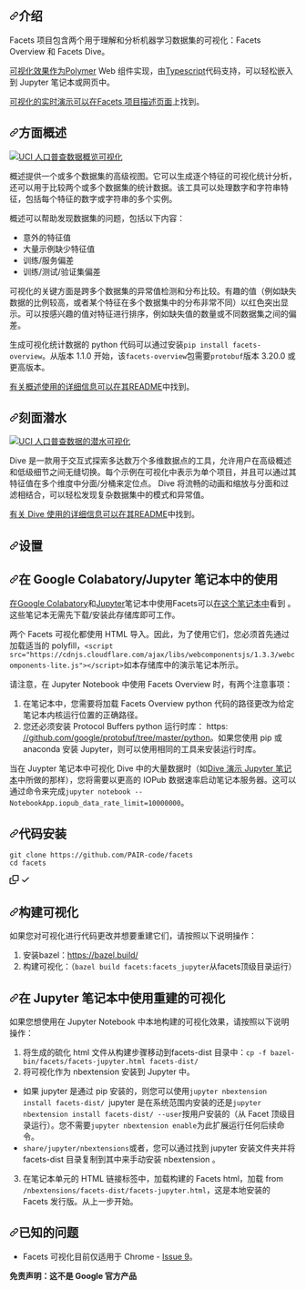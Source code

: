 <div class="Box-sc-g0xbh4-0 bJMeLZ js-snippet-clipboard-copy-unpositioned" data-hpc="true"><article class="markdown-body entry-content container-lg" itemprop="text"><h1 tabindex="-1" dir="auto"><a id="user-content-introduction" class="anchor" aria-hidden="true" tabindex="-1" href="#introduction"><svg class="octicon octicon-link" viewBox="0 0 16 16" version="1.1" width="16" height="16" aria-hidden="true"><path d="m7.775 3.275 1.25-1.25a3.5 3.5 0 1 1 4.95 4.95l-2.5 2.5a3.5 3.5 0 0 1-4.95 0 .751.751 0 0 1 .018-1.042.751.751 0 0 1 1.042-.018 1.998 1.998 0 0 0 2.83 0l2.5-2.5a2.002 2.002 0 0 0-2.83-2.83l-1.25 1.25a.751.751 0 0 1-1.042-.018.751.751 0 0 1-.018-1.042Zm-4.69 9.64a1.998 1.998 0 0 0 2.83 0l1.25-1.25a.751.751 0 0 1 1.042.018.751.751 0 0 1 .018 1.042l-1.25 1.25a3.5 3.5 0 1 1-4.95-4.95l2.5-2.5a3.5 3.5 0 0 1 4.95 0 .751.751 0 0 1-.018 1.042.751.751 0 0 1-1.042.018 1.998 1.998 0 0 0-2.83 0l-2.5 2.5a1.998 1.998 0 0 0 0 2.83Z"></path></svg></a><font style="vertical-align: inherit;"><font style="vertical-align: inherit;">介绍</font></font></h1>
<p dir="auto"><font style="vertical-align: inherit;"><font style="vertical-align: inherit;">Facets 项目包含两个用于理解和分析机器学习数据集的可视化：Facets Overview 和 Facets Dive。</font></font></p>
<p dir="auto"><font style="vertical-align: inherit;"></font><a href="https://www.polymer-project.org" rel="nofollow"><font style="vertical-align: inherit;"><font style="vertical-align: inherit;">可视化效果作为Polymer</font></font></a><font style="vertical-align: inherit;"><font style="vertical-align: inherit;"> Web 组件实现，由</font></font><a href="https://www.typescriptlang.org" rel="nofollow"><font style="vertical-align: inherit;"><font style="vertical-align: inherit;">Typescript</font></font></a><font style="vertical-align: inherit;"><font style="vertical-align: inherit;">代码支持</font><font style="vertical-align: inherit;">，可以轻松嵌入到 Jupyter 笔记本或网页中。</font></font></p>
<p dir="auto"><font style="vertical-align: inherit;"></font><a href="https://pair-code.github.io/facets/" rel="nofollow"><font style="vertical-align: inherit;"><font style="vertical-align: inherit;">可视化的实时演示可以在Facets 项目描述页面</font></font></a><font style="vertical-align: inherit;"><font style="vertical-align: inherit;">上找到</font><font style="vertical-align: inherit;">。</font></font></p>
<h2 tabindex="-1" dir="auto"><a id="user-content-facets-overview" class="anchor" aria-hidden="true" tabindex="-1" href="#facets-overview"><svg class="octicon octicon-link" viewBox="0 0 16 16" version="1.1" width="16" height="16" aria-hidden="true"><path d="m7.775 3.275 1.25-1.25a3.5 3.5 0 1 1 4.95 4.95l-2.5 2.5a3.5 3.5 0 0 1-4.95 0 .751.751 0 0 1 .018-1.042.751.751 0 0 1 1.042-.018 1.998 1.998 0 0 0 2.83 0l2.5-2.5a2.002 2.002 0 0 0-2.83-2.83l-1.25 1.25a.751.751 0 0 1-1.042-.018.751.751 0 0 1-.018-1.042Zm-4.69 9.64a1.998 1.998 0 0 0 2.83 0l1.25-1.25a.751.751 0 0 1 1.042.018.751.751 0 0 1 .018 1.042l-1.25 1.25a3.5 3.5 0 1 1-4.95-4.95l2.5-2.5a3.5 3.5 0 0 1 4.95 0 .751.751 0 0 1-.018 1.042.751.751 0 0 1-1.042.018 1.998 1.998 0 0 0-2.83 0l-2.5 2.5a1.998 1.998 0 0 0 0 2.83Z"></path></svg></a><font style="vertical-align: inherit;"><font style="vertical-align: inherit;">方面概述</font></font></h2>
<p dir="auto"><a target="_blank" rel="noopener noreferrer" href="https://github.com/yuanzhongqiao/PAIR-code/facets/blob/master/img/overview-census.png"><img src="https://github.com/yuanzhongqiao//PAIR-code/facets/raw/master/img/overview-census.png" alt="UCI 人口普查数据概览可视化" title="UCI 人口普查数据的可视化概览 - Lichman, M. (2013)。 UCI 机器学习存储库 [http://archive.ics.uci.edu/ml/datasets/Census+Income]。加利福尼亚州欧文：加利福尼亚大学信息与计算机科学学院" style="max-width: 100%;"></a></p>
<p dir="auto"><font style="vertical-align: inherit;"><font style="vertical-align: inherit;">概述提供一个或多个数据集的高级视图。它可以生成逐个特征的可视化统计分析，还可以用于比较两个或多个数据集的统计数据。该工具可以处理数字和字符串特征，包括每个特征的数字或字符串的多个实例。</font></font></p>
<p dir="auto"><font style="vertical-align: inherit;"><font style="vertical-align: inherit;">概述可以帮助发现数据集的问题，包括以下内容：</font></font></p>
<ul dir="auto">
<li><font style="vertical-align: inherit;"><font style="vertical-align: inherit;">意外的特征值</font></font></li>
<li><font style="vertical-align: inherit;"><font style="vertical-align: inherit;">大量示例缺少特征值</font></font></li>
<li><font style="vertical-align: inherit;"><font style="vertical-align: inherit;">训练/服务偏差</font></font></li>
<li><font style="vertical-align: inherit;"><font style="vertical-align: inherit;">训练/测试/验证集偏差</font></font></li>
</ul>
<p dir="auto"><font style="vertical-align: inherit;"><font style="vertical-align: inherit;">可视化的关键方面是跨多个数据集的异常值检测和分布比较。有趣的值（例如缺失数据的比例较高，或者某个特征在多个数据集中的分布非常不同）以红色突出显示。可以按感兴趣的值对特征进行排序，例如缺失值的数量或不同数据集之间的偏差。</font></font></p>
<p dir="auto"><font style="vertical-align: inherit;"><font style="vertical-align: inherit;">生成可视化统计数据的 python 代码可以通过安装</font></font><code>pip install facets-overview</code><font style="vertical-align: inherit;"><font style="vertical-align: inherit;">。从版本 1.1.0 开始，该</font></font><code>facets-overview</code><font style="vertical-align: inherit;"><font style="vertical-align: inherit;">包需要</font></font><code>protobuf</code><font style="vertical-align: inherit;"><font style="vertical-align: inherit;">版本 3.20.0 或更高版本。</font></font></p>
<p dir="auto"><font style="vertical-align: inherit;"></font><a href="https://github.com/yuanzhongqiao/PAIR-code/facets/blob/master/facets_overview/README.md"><font style="vertical-align: inherit;"><font style="vertical-align: inherit;">有关概述使用的详细信息可以在其README</font></font></a><font style="vertical-align: inherit;"><font style="vertical-align: inherit;">中找到</font><font style="vertical-align: inherit;">。</font></font></p>
<h2 tabindex="-1" dir="auto"><a id="user-content-facets-dive" class="anchor" aria-hidden="true" tabindex="-1" href="#facets-dive"><svg class="octicon octicon-link" viewBox="0 0 16 16" version="1.1" width="16" height="16" aria-hidden="true"><path d="m7.775 3.275 1.25-1.25a3.5 3.5 0 1 1 4.95 4.95l-2.5 2.5a3.5 3.5 0 0 1-4.95 0 .751.751 0 0 1 .018-1.042.751.751 0 0 1 1.042-.018 1.998 1.998 0 0 0 2.83 0l2.5-2.5a2.002 2.002 0 0 0-2.83-2.83l-1.25 1.25a.751.751 0 0 1-1.042-.018.751.751 0 0 1-.018-1.042Zm-4.69 9.64a1.998 1.998 0 0 0 2.83 0l1.25-1.25a.751.751 0 0 1 1.042.018.751.751 0 0 1 .018 1.042l-1.25 1.25a3.5 3.5 0 1 1-4.95-4.95l2.5-2.5a3.5 3.5 0 0 1 4.95 0 .751.751 0 0 1-.018 1.042.751.751 0 0 1-1.042.018 1.998 1.998 0 0 0-2.83 0l-2.5 2.5a1.998 1.998 0 0 0 0 2.83Z"></path></svg></a><font style="vertical-align: inherit;"><font style="vertical-align: inherit;">刻面潜水</font></font></h2>
<p dir="auto"><a target="_blank" rel="noopener noreferrer" href="https://github.com/yuanzhongqiao/PAIR-code/facets/blob/master/img/dive-census.png"><img src="https://github.com/yuanzhongqiao/PAIR-code/facets/raw/master/img/dive-census.png" alt="UCI 人口普查数据的潜水可视化" title="UCI 人口普查数据的潜水可视化 - Lichman, M. (2013)。 UCI 机器学习存储库 [http://archive.ics.uci.edu/ml/datasets/Census+Income]。加利福尼亚州欧文：加利福尼亚大学信息与计算机科学学院" style="max-width: 100%;"></a></p>
<p dir="auto"><font style="vertical-align: inherit;"><font style="vertical-align: inherit;">Dive 是一款用于交互式探索多达数万个多维数据点的工具，允许用户在高级概述和低级细节之间无缝切换。每个示例在可视化中表示为单个项目，并且可以通过其特征值在多个维度中分面/分桶来定位点。 Dive 将流畅的动画和缩放与分面和过滤相结合，可以轻松发现复杂数据集中的模式和异常值。</font></font></p>
<p dir="auto"><font style="vertical-align: inherit;"></font><a href="/PAIR-code/facets/blob/master/facets_dive/README.md"><font style="vertical-align: inherit;"><font style="vertical-align: inherit;">有关 Dive 使用的详细信息可以在其README</font></font></a><font style="vertical-align: inherit;"><font style="vertical-align: inherit;">中找到</font><font style="vertical-align: inherit;">。</font></font></p>
<h1 tabindex="-1" dir="auto"><a id="user-content-setup" class="anchor" aria-hidden="true" tabindex="-1" href="#setup"><svg class="octicon octicon-link" viewBox="0 0 16 16" version="1.1" width="16" height="16" aria-hidden="true"><path d="m7.775 3.275 1.25-1.25a3.5 3.5 0 1 1 4.95 4.95l-2.5 2.5a3.5 3.5 0 0 1-4.95 0 .751.751 0 0 1 .018-1.042.751.751 0 0 1 1.042-.018 1.998 1.998 0 0 0 2.83 0l2.5-2.5a2.002 2.002 0 0 0-2.83-2.83l-1.25 1.25a.751.751 0 0 1-1.042-.018.751.751 0 0 1-.018-1.042Zm-4.69 9.64a1.998 1.998 0 0 0 2.83 0l1.25-1.25a.751.751 0 0 1 1.042.018.751.751 0 0 1 .018 1.042l-1.25 1.25a3.5 3.5 0 1 1-4.95-4.95l2.5-2.5a3.5 3.5 0 0 1 4.95 0 .751.751 0 0 1-.018 1.042.751.751 0 0 1-1.042.018 1.998 1.998 0 0 0-2.83 0l-2.5 2.5a1.998 1.998 0 0 0 0 2.83Z"></path></svg></a><font style="vertical-align: inherit;"><font style="vertical-align: inherit;">设置</font></font></h1>
<h2 tabindex="-1" dir="auto"><a id="user-content-usage-in-google-colabratoryjupyter-notebooks" class="anchor" aria-hidden="true" tabindex="-1" href="#usage-in-google-colabratoryjupyter-notebooks"><svg class="octicon octicon-link" viewBox="0 0 16 16" version="1.1" width="16" height="16" aria-hidden="true"><path d="m7.775 3.275 1.25-1.25a3.5 3.5 0 1 1 4.95 4.95l-2.5 2.5a3.5 3.5 0 0 1-4.95 0 .751.751 0 0 1 .018-1.042.751.751 0 0 1 1.042-.018 1.998 1.998 0 0 0 2.83 0l2.5-2.5a2.002 2.002 0 0 0-2.83-2.83l-1.25 1.25a.751.751 0 0 1-1.042-.018.751.751 0 0 1-.018-1.042Zm-4.69 9.64a1.998 1.998 0 0 0 2.83 0l1.25-1.25a.751.751 0 0 1 1.042.018.751.751 0 0 1 .018 1.042l-1.25 1.25a3.5 3.5 0 1 1-4.95-4.95l2.5-2.5a3.5 3.5 0 0 1 4.95 0 .751.751 0 0 1-.018 1.042.751.751 0 0 1-1.042.018 1.998 1.998 0 0 0-2.83 0l-2.5 2.5a1.998 1.998 0 0 0 0 2.83Z"></path></svg></a><font style="vertical-align: inherit;"><font style="vertical-align: inherit;">在 Google Colabatory/Jupyter 笔记本中的使用</font></font></h2>
<p dir="auto"><font style="vertical-align: inherit;"></font><a href="https://colab.research.google.com" rel="nofollow"><font style="vertical-align: inherit;"><font style="vertical-align: inherit;">在Google Colabatory</font></font></a><font style="vertical-align: inherit;"><font style="vertical-align: inherit;">和</font></font><a href="http://jupyter.org" rel="nofollow"><font style="vertical-align: inherit;"><font style="vertical-align: inherit;">Jupyter</font></font></a><font style="vertical-align: inherit;"><font style="vertical-align: inherit;">笔记本中使用Facets可以</font></font><a href="https://colab.research.google.com/github/PAIR-code/facets/blob/master/colab_facets.ipynb" rel="nofollow"><font style="vertical-align: inherit;"><font style="vertical-align: inherit;">在这个笔记本中</font></font></a><font style="vertical-align: inherit;"><font style="vertical-align: inherit;">看到
</font><font style="vertical-align: inherit;">。这些笔记本无需先下载/安装此存储库即可工作。</font></font></p>
<p dir="auto"><font style="vertical-align: inherit;"><font style="vertical-align: inherit;">两个 Facets 可视化都使用 HTML 导入。因此，为了使用它们，您必须首先通过 加载适当的 polyfill，</font></font><code>&lt;script src="https://cdnjs.cloudflare.com/ajax/libs/webcomponentsjs/1.3.3/webcomponents-lite.js"&gt;&lt;/script&gt;</code><font style="vertical-align: inherit;"><font style="vertical-align: inherit;">如本存储库中的演示笔记本所示。</font></font></p>
<p dir="auto"><font style="vertical-align: inherit;"><font style="vertical-align: inherit;">请注意，在 Jupyter Notebook 中使用 Facets Overview 时，有两个注意事项：</font></font></p>
<ol dir="auto">
<li><font style="vertical-align: inherit;"><font style="vertical-align: inherit;">在笔记本中，您需要将加载 Facets Overview python 代码的路径更改为给定笔记本内核运行位置的正确路径。</font></font></li>
<li><font style="vertical-align: inherit;"><font style="vertical-align: inherit;">您还必须安装 Protocol Buffers python 运行时库： https: </font></font><a href="https://github.com/google/protobuf/tree/master/python"><font style="vertical-align: inherit;"><font style="vertical-align: inherit;">//github.com/google/protobuf/tree/master/python</font></font></a><font style="vertical-align: inherit;"><font style="vertical-align: inherit;">。如果您使用 pip 或 anaconda 安装 Jupyter，则可以使用相同的工具来安装运行时库。</font></font></li>
</ol>
<p dir="auto"><font style="vertical-align: inherit;"><font style="vertical-align: inherit;">当在 Juypter 笔记本中可视化 Dive 中的大量数据时（如</font></font><a href="/PAIR-code/facets/blob/master/facets_dive/Dive_demo.ipynb"><font style="vertical-align: inherit;"><font style="vertical-align: inherit;">Dive 演示 Jupyter 笔记本</font></font></a><font style="vertical-align: inherit;"><font style="vertical-align: inherit;">中所做的那样），您将需要以更高的 IOPub 数据速率启动笔记本服务器。这可以通过命令来完成</font></font><code>jupyter notebook --NotebookApp.iopub_data_rate_limit=10000000</code><font style="vertical-align: inherit;"><font style="vertical-align: inherit;">。</font></font></p>
<h2 tabindex="-1" dir="auto"><a id="user-content-code-installation" class="anchor" aria-hidden="true" tabindex="-1" href="#code-installation"><svg class="octicon octicon-link" viewBox="0 0 16 16" version="1.1" width="16" height="16" aria-hidden="true"><path d="m7.775 3.275 1.25-1.25a3.5 3.5 0 1 1 4.95 4.95l-2.5 2.5a3.5 3.5 0 0 1-4.95 0 .751.751 0 0 1 .018-1.042.751.751 0 0 1 1.042-.018 1.998 1.998 0 0 0 2.83 0l2.5-2.5a2.002 2.002 0 0 0-2.83-2.83l-1.25 1.25a.751.751 0 0 1-1.042-.018.751.751 0 0 1-.018-1.042Zm-4.69 9.64a1.998 1.998 0 0 0 2.83 0l1.25-1.25a.751.751 0 0 1 1.042.018.751.751 0 0 1 .018 1.042l-1.25 1.25a3.5 3.5 0 1 1-4.95-4.95l2.5-2.5a3.5 3.5 0 0 1 4.95 0 .751.751 0 0 1-.018 1.042.751.751 0 0 1-1.042.018 1.998 1.998 0 0 0-2.83 0l-2.5 2.5a1.998 1.998 0 0 0 0 2.83Z"></path></svg></a><font style="vertical-align: inherit;"><font style="vertical-align: inherit;">代码安装</font></font></h2>
<div class="snippet-clipboard-content notranslate position-relative overflow-auto"><pre class="notranslate"><code>git clone https://github.com/PAIR-code/facets
cd facets
</code></pre><div class="zeroclipboard-container">
    <clipboard-copy aria-label="Copy" class="ClipboardButton btn btn-invisible js-clipboard-copy m-2 p-0 tooltipped-no-delay d-flex flex-justify-center flex-items-center" data-copy-feedback="Copied!" data-tooltip-direction="w" value="git clone https://github.com/PAIR-code/facets
cd facets" tabindex="0" role="button">
      <svg aria-hidden="true" height="16" viewBox="0 0 16 16" version="1.1" width="16" data-view-component="true" class="octicon octicon-copy js-clipboard-copy-icon">
    <path d="M0 6.75C0 5.784.784 5 1.75 5h1.5a.75.75 0 0 1 0 1.5h-1.5a.25.25 0 0 0-.25.25v7.5c0 .138.112.25.25.25h7.5a.25.25 0 0 0 .25-.25v-1.5a.75.75 0 0 1 1.5 0v1.5A1.75 1.75 0 0 1 9.25 16h-7.5A1.75 1.75 0 0 1 0 14.25Z"></path><path d="M5 1.75C5 .784 5.784 0 6.75 0h7.5C15.216 0 16 .784 16 1.75v7.5A1.75 1.75 0 0 1 14.25 11h-7.5A1.75 1.75 0 0 1 5 9.25Zm1.75-.25a.25.25 0 0 0-.25.25v7.5c0 .138.112.25.25.25h7.5a.25.25 0 0 0 .25-.25v-7.5a.25.25 0 0 0-.25-.25Z"></path>
</svg>
      <svg aria-hidden="true" height="16" viewBox="0 0 16 16" version="1.1" width="16" data-view-component="true" class="octicon octicon-check js-clipboard-check-icon color-fg-success d-none">
    <path d="M13.78 4.22a.75.75 0 0 1 0 1.06l-7.25 7.25a.75.75 0 0 1-1.06 0L2.22 9.28a.751.751 0 0 1 .018-1.042.751.751 0 0 1 1.042-.018L6 10.94l6.72-6.72a.75.75 0 0 1 1.06 0Z"></path>
</svg>
    </clipboard-copy>
  </div></div>
<h2 tabindex="-1" dir="auto"><a id="user-content-building-the-visualizations" class="anchor" aria-hidden="true" tabindex="-1" href="#building-the-visualizations"><svg class="octicon octicon-link" viewBox="0 0 16 16" version="1.1" width="16" height="16" aria-hidden="true"><path d="m7.775 3.275 1.25-1.25a3.5 3.5 0 1 1 4.95 4.95l-2.5 2.5a3.5 3.5 0 0 1-4.95 0 .751.751 0 0 1 .018-1.042.751.751 0 0 1 1.042-.018 1.998 1.998 0 0 0 2.83 0l2.5-2.5a2.002 2.002 0 0 0-2.83-2.83l-1.25 1.25a.751.751 0 0 1-1.042-.018.751.751 0 0 1-.018-1.042Zm-4.69 9.64a1.998 1.998 0 0 0 2.83 0l1.25-1.25a.751.751 0 0 1 1.042.018.751.751 0 0 1 .018 1.042l-1.25 1.25a3.5 3.5 0 1 1-4.95-4.95l2.5-2.5a3.5 3.5 0 0 1 4.95 0 .751.751 0 0 1-.018 1.042.751.751 0 0 1-1.042.018 1.998 1.998 0 0 0-2.83 0l-2.5 2.5a1.998 1.998 0 0 0 0 2.83Z"></path></svg></a><font style="vertical-align: inherit;"><font style="vertical-align: inherit;">构建可视化</font></font></h2>
<p dir="auto"><font style="vertical-align: inherit;"><font style="vertical-align: inherit;">如果您对可视化进行代码更改并想要重建它们，请按照以下说明操作：</font></font></p>
<ol dir="auto">
<li><font style="vertical-align: inherit;"><font style="vertical-align: inherit;">安装bazel：</font></font><a href="https://bazel.build/" rel="nofollow"><font style="vertical-align: inherit;"><font style="vertical-align: inherit;">https://bazel.build/</font></font></a></li>
<li><font style="vertical-align: inherit;"><font style="vertical-align: inherit;">构建可视化：（</font></font><code>bazel build facets:facets_jupyter</code><font style="vertical-align: inherit;"><font style="vertical-align: inherit;">从facets顶级目录运行）</font></font></li>
</ol>
<h2 tabindex="-1" dir="auto"><a id="user-content-using-the-rebuilt-visualizations-in-a-jupyter-notebook" class="anchor" aria-hidden="true" tabindex="-1" href="#using-the-rebuilt-visualizations-in-a-jupyter-notebook"><svg class="octicon octicon-link" viewBox="0 0 16 16" version="1.1" width="16" height="16" aria-hidden="true"><path d="m7.775 3.275 1.25-1.25a3.5 3.5 0 1 1 4.95 4.95l-2.5 2.5a3.5 3.5 0 0 1-4.95 0 .751.751 0 0 1 .018-1.042.751.751 0 0 1 1.042-.018 1.998 1.998 0 0 0 2.83 0l2.5-2.5a2.002 2.002 0 0 0-2.83-2.83l-1.25 1.25a.751.751 0 0 1-1.042-.018.751.751 0 0 1-.018-1.042Zm-4.69 9.64a1.998 1.998 0 0 0 2.83 0l1.25-1.25a.751.751 0 0 1 1.042.018.751.751 0 0 1 .018 1.042l-1.25 1.25a3.5 3.5 0 1 1-4.95-4.95l2.5-2.5a3.5 3.5 0 0 1 4.95 0 .751.751 0 0 1-.018 1.042.751.751 0 0 1-1.042.018 1.998 1.998 0 0 0-2.83 0l-2.5 2.5a1.998 1.998 0 0 0 0 2.83Z"></path></svg></a><font style="vertical-align: inherit;"><font style="vertical-align: inherit;">在 Jupyter 笔记本中使用重建的可视化</font></font></h2>
<p dir="auto"><font style="vertical-align: inherit;"><font style="vertical-align: inherit;">如果您想使用在 Jupyter Notebook 中本地构建的可视化效果，请按照以下说明操作：</font></font></p>
<ol dir="auto">
<li><font style="vertical-align: inherit;"><font style="vertical-align: inherit;">将生成的硫化 html 文件从构建步骤移动到facets-dist 目录中：</font></font><code>cp -f bazel-bin/facets/facets-jupyter.html facets-dist/</code></li>
<li><font style="vertical-align: inherit;"><font style="vertical-align: inherit;">将可视化作为 nbextension 安装到 Jupyter 中。</font></font></li>
</ol>
<ul dir="auto">
<li><font style="vertical-align: inherit;"><font style="vertical-align: inherit;">如果 jupyter 是通过 pip 安装的，则您可以使用</font></font><code>jupyter nbextension install facets-dist/ </code><font style="vertical-align: inherit;"><font style="vertical-align: inherit;">jupyter 是在系统范围内安装的还是</font></font><code>jupyter nbextension install facets-dist/ --user</code><font style="vertical-align: inherit;"><font style="vertical-align: inherit;">按用户安装的（从 Facet 顶级目录运行）。您不需要</font></font><code>jupyter nbextension enable</code><font style="vertical-align: inherit;"><font style="vertical-align: inherit;">为此扩展运行任何后续命令。</font></font></li>
<li><font style="vertical-align: inherit;"></font><code>share/jupyter/nbextensions</code><font style="vertical-align: inherit;"><font style="vertical-align: inherit;">或者，您可以通过找到 jupyter 安装文件夹并将facets-dist 目录复制到其中来</font><font style="vertical-align: inherit;">手动安装 nbextension 。</font></font></li>
</ul>
<ol start="3" dir="auto">
<li><font style="vertical-align: inherit;"><font style="vertical-align: inherit;">在笔记本单元的 HTML 链接标签中，加载构建的 Facets html，加载 from </font></font><code>/nbextensions/facets-dist/facets-jupyter.html</code><font style="vertical-align: inherit;"><font style="vertical-align: inherit;">，这是本地安装的 Facets 发行版。从上一步开始。</font></font></li>
</ol>
<h2 tabindex="-1" dir="auto"><a id="user-content-known-issues" class="anchor" aria-hidden="true" tabindex="-1" href="#known-issues"><svg class="octicon octicon-link" viewBox="0 0 16 16" version="1.1" width="16" height="16" aria-hidden="true"><path d="m7.775 3.275 1.25-1.25a3.5 3.5 0 1 1 4.95 4.95l-2.5 2.5a3.5 3.5 0 0 1-4.95 0 .751.751 0 0 1 .018-1.042.751.751 0 0 1 1.042-.018 1.998 1.998 0 0 0 2.83 0l2.5-2.5a2.002 2.002 0 0 0-2.83-2.83l-1.25 1.25a.751.751 0 0 1-1.042-.018.751.751 0 0 1-.018-1.042Zm-4.69 9.64a1.998 1.998 0 0 0 2.83 0l1.25-1.25a.751.751 0 0 1 1.042.018.751.751 0 0 1 .018 1.042l-1.25 1.25a3.5 3.5 0 1 1-4.95-4.95l2.5-2.5a3.5 3.5 0 0 1 4.95 0 .751.751 0 0 1-.018 1.042.751.751 0 0 1-1.042.018 1.998 1.998 0 0 0-2.83 0l-2.5 2.5a1.998 1.998 0 0 0 0 2.83Z"></path></svg></a><font style="vertical-align: inherit;"><font style="vertical-align: inherit;">已知的问题</font></font></h2>
<ul dir="auto">
<li><font style="vertical-align: inherit;"><font style="vertical-align: inherit;">Facets 可视化目前仅适用于 Chrome - </font></font><a href="/PAIR-code/facets/issues/9"><font style="vertical-align: inherit;"><font style="vertical-align: inherit;">Issue 9</font></font></a><font style="vertical-align: inherit;"><font style="vertical-align: inherit;">。</font></font></li>
</ul>
<p dir="auto"><strong><font style="vertical-align: inherit;"><font style="vertical-align: inherit;">免责声明：这不是 Google 官方产品</font></font></strong></p>
</article></div>
